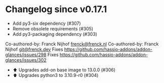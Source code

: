 # Changelog since v0.17.1
- Add py3-six dependency (#307) 
- Remove obsolete requirements (#305) 
- Add py3-packaging dependency (#303)

Co-authored-by: Franck Nijhof <frenck@frenck.nl>
Co-authored-by: Franck Nijhof <git@frenck.dev>
Fixes https://github.com/hassio-addons/addon-glances/issues/298
Fixes https://github.com/hassio-addons/addon-glances/issues/302 
- ⬆️ Upgrades add-on base image to 13.0.0 (#306) 
- ⬆️ Upgrades python3 to 3.10.9-r0 (#304) 
